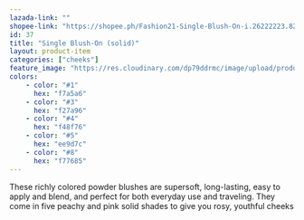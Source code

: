 ```yaml
---
lazada-link: ""
shopee-link: "https://shopee.ph/Fashion21-Single-Blush-On-i.26222223.826165428"
id: 37
title: "Single Blush-On (solid)"
layout: product-item
categories: ["cheeks"]
feature_image: "https://res.cloudinary.com/dp79ddrmc/image/upload/products/singleBlushOnSolid.jpg"
colors:
    - color: "#1"
      hex: "f7a5a6"
    - color: "#3"
      hex: "f27a96"
    - color: "#4"
      hex: "f48f76"
    - color: "#5"
      hex: "ee9d7c"
    - color: "#8"
      hex: "f77685"
---
```

These richly colored powder blushes are supersoft, long-lasting, easy to apply and blend, and perfect for both everyday use and traveling. They come in five peachy and pink solid shades to give you rosy, youthful cheeks